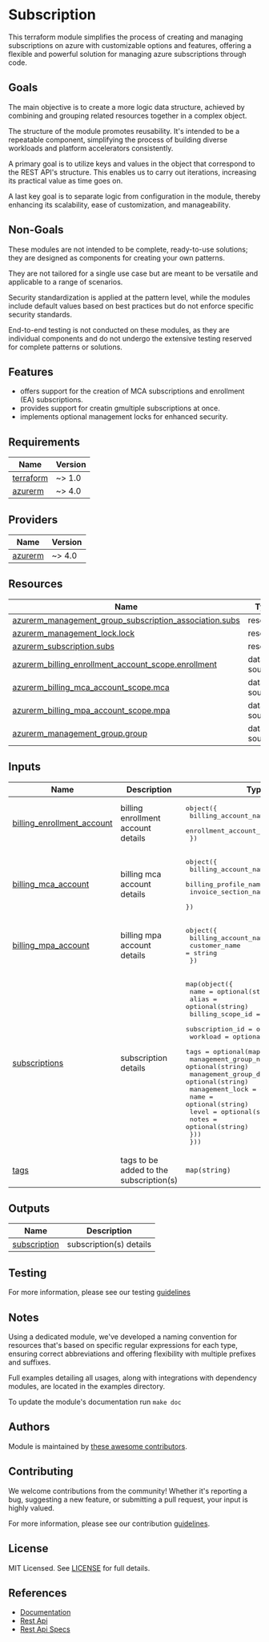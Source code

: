 # Subscription

This terraform module simplifies the process of creating and managing subscriptions on azure with customizable options and features, offering a flexible and powerful solution for managing azure subscriptions through code.

## Goals

The main objective is to create a more logic data structure, achieved by combining and grouping related resources together in a complex object.

The structure of the module promotes reusability. It's intended to be a repeatable component, simplifying the process of building diverse workloads and platform accelerators consistently.

A primary goal is to utilize keys and values in the object that correspond to the REST API's structure. This enables us to carry out iterations, increasing its practical value as time goes on.

A last key goal is to separate logic from configuration in the module, thereby enhancing its scalability, ease of customization, and manageability.

## Non-Goals

These modules are not intended to be complete, ready-to-use solutions; they are designed as components for creating your own patterns.

They are not tailored for a single use case but are meant to be versatile and applicable to a range of scenarios.

Security standardization is applied at the pattern level, while the modules include default values based on best practices but do not enforce specific security standards.

End-to-end testing is not conducted on these modules, as they are individual components and do not undergo the extensive testing reserved for complete patterns or solutions.

## Features

- offers support for the creation of MCA subscriptions and enrollment (EA) subscriptions.
- provides support for creatin gmultiple subscriptions at once.
- implements optional management locks for enhanced security.

<!-- BEGIN_TF_DOCS -->
## Requirements

| Name | Version |
|------|---------|
| <a name="requirement_terraform"></a> [terraform](#requirement\_terraform) | ~> 1.0 |
| <a name="requirement_azurerm"></a> [azurerm](#requirement\_azurerm) | ~> 4.0 |

## Providers

| Name | Version |
|------|---------|
| <a name="provider_azurerm"></a> [azurerm](#provider\_azurerm) | ~> 4.0 |

## Resources

| Name | Type |
|------|------|
| [azurerm_management_group_subscription_association.subs](https://registry.terraform.io/providers/hashicorp/azurerm/latest/docs/resources/management_group_subscription_association) | resource |
| [azurerm_management_lock.lock](https://registry.terraform.io/providers/hashicorp/azurerm/latest/docs/resources/management_lock) | resource |
| [azurerm_subscription.subs](https://registry.terraform.io/providers/hashicorp/azurerm/latest/docs/resources/subscription) | resource |
| [azurerm_billing_enrollment_account_scope.enrollment](https://registry.terraform.io/providers/hashicorp/azurerm/latest/docs/data-sources/billing_enrollment_account_scope) | data source |
| [azurerm_billing_mca_account_scope.mca](https://registry.terraform.io/providers/hashicorp/azurerm/latest/docs/data-sources/billing_mca_account_scope) | data source |
| [azurerm_billing_mpa_account_scope.mpa](https://registry.terraform.io/providers/hashicorp/azurerm/latest/docs/data-sources/billing_mpa_account_scope) | data source |
| [azurerm_management_group.group](https://registry.terraform.io/providers/hashicorp/azurerm/latest/docs/data-sources/management_group) | data source |

## Inputs

| Name | Description | Type | Default | Required |
|------|-------------|------|---------|:--------:|
| <a name="input_billing_enrollment_account"></a> [billing\_enrollment\_account](#input\_billing\_enrollment\_account) | billing enrollment account details | <pre>object({<br/>    billing_account_name    = string<br/>    enrollment_account_name = string<br/>  })</pre> | `null` | no |
| <a name="input_billing_mca_account"></a> [billing\_mca\_account](#input\_billing\_mca\_account) | billing mca account details | <pre>object({<br/>    billing_account_name = string<br/>    billing_profile_name = string<br/>    invoice_section_name = string<br/>  })</pre> | `null` | no |
| <a name="input_billing_mpa_account"></a> [billing\_mpa\_account](#input\_billing\_mpa\_account) | billing mpa account details | <pre>object({<br/>    billing_account_name = string<br/>    customer_name        = string<br/>  })</pre> | `null` | no |
| <a name="input_subscriptions"></a> [subscriptions](#input\_subscriptions) | subscription details | <pre>map(object({<br/>    name                          = optional(string)<br/>    alias                         = optional(string)<br/>    billing_scope_id              = optional(string)<br/>    subscription_id               = optional(string)<br/>    workload                      = optional(string)<br/>    tags                          = optional(map(string))<br/>    management_group_name         = optional(string)<br/>    management_group_display_name = optional(string)<br/>    management_lock = optional(object({<br/>      name  = optional(string)<br/>      level = optional(string)<br/>      notes = optional(string)<br/>    }))<br/>  }))</pre> | n/a | yes |
| <a name="input_tags"></a> [tags](#input\_tags) | tags to be added to the subscription(s) | `map(string)` | `{}` | no |

## Outputs

| Name | Description |
|------|-------------|
| <a name="output_subscription"></a> [subscription](#output\_subscription) | subscription(s) details |
<!-- END_TF_DOCS -->

## Testing

For more information, please see our testing [guidelines](./TESTING.md)

## Notes

Using a dedicated module, we've developed a naming convention for resources that's based on specific regular expressions for each type, ensuring correct abbreviations and offering flexibility with multiple prefixes and suffixes.

Full examples detailing all usages, along with integrations with dependency modules, are located in the examples directory.

To update the module's documentation run `make doc`

## Authors

Module is maintained by [these awesome contributors](https://github.com/cloudnationhq/terraform-azure-sa/graphs/contributors).

## Contributing

We welcome contributions from the community! Whether it's reporting a bug, suggesting a new feature, or submitting a pull request, your input is highly valued.

For more information, please see our contribution [guidelines](./CONTRIBUTING.md).

## License

MIT Licensed. See [LICENSE](https://github.com/cloudnationhq/terraform-azure-sub/blob/main/LICENSE) for full details.

## References

- [Documentation](https://learn.microsoft.com/en-us/azure/cloud-adoption-framework/ready/landing-zone/design-area/resource-org-subscriptions)
- [Rest Api](https://learn.microsoft.com/en-us/rest/api/subscription)
- [Rest Api Specs](https://github.com/Azure/azure-rest-api-specs/tree/1f449b5a17448f05ce1cd914f8ed75a0b568d130/specification/subscription/resource-manager)
